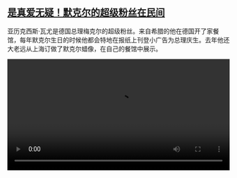 <!--1631951225000-->
[是真爱无疑！默克尔的超级粉丝在民间](https://www.dw.com/zh/%E6%98%AF%E7%9C%9F%E7%88%B1%E6%97%A0%E7%96%91%EF%BC%81%E9%BB%98%E5%85%8B%E5%B0%94%E7%9A%84%E8%B6%85%E7%BA%A7%E7%B2%89%E4%B8%9D%E5%9C%A8%E6%B0%91%E9%97%B4/a-59214620)
------

<p>亚历克西斯·瓦尤是德国总理梅克尔的超级粉丝。来自希腊的他在德国开了家餐馆，每年默克尔生日的时候他都会特地在报纸上刊登小广告为总理庆生。去年他还大老远从上海订做了默克尔蜡像，在自己的餐馆中展示。</small></p><video src="https://tvdownloaddw-a.akamaihd.net/dwtv_video/flv/vdt_zh/2021/bchi210917_001_e2c91bchi_210917_merkelfan_sd_sor.mp4" controls style="width:100%"></video>
